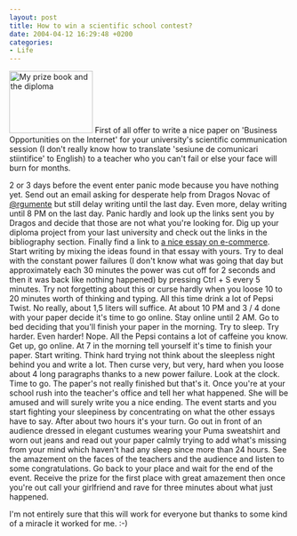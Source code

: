 ```yaml
---
layout: post
title: How to win a scientific school contest?
date: 2004-04-12 16:29:48 +0200
categories:
- Life
---
```

<img alt="My prize book and the diploma" src="http://www.rusiczki.net/blog/blogpics/manager_contra_curentului_diploma.jpg" width="150" height="112" border="0" class="postimage" /> First of all offer to write a nice paper on 'Business Opportunities on the Internet' for your university's scientific communication session (I don't really know how to translate 'sesiune de comunicari stiintifice' to English) to a teacher who you can't fail or else your face will burn for months.

2 or 3 days before the event enter panic mode because you have nothing yet. Send out an email asking for desperate help from Dragos Novac of <a href="http://www.argumente.ro">@rgumente</a> but still delay writing until the last day. Even more, delay writing until 8 PM on the last day. Panic hardly and look up the links sent you by Dragos and decide that those are not what you're looking for. Dig up your diploma project from your last university and check out the links in the bibliography section. Finally find a link to <a href="http://www.philosophe.com/commerce/ecommerce.html">a nice essay on e-commerce</a>. Start writing by mixing the ideas found in that essay with yours. Try to deal with the constant power failures (I don't know what was going that day but approximately each 30 minutes the power was cut off for 2 seconds and then it was back like nothing happened) by pressing Ctrl + S every 5 minutes. Try not forgetting about this or curse hardly when you loose 10 to 20 minutes worth of thinking and typing. All this time drink a lot of Pepsi Twist. No really, about 1,5 liters will suffice. At about 10 PM and 3 / 4 done with your paper decide it's time to go online. Stay online until 2 AM. Go to bed deciding that you'll finish your paper in the morning. Try to sleep. Try harder. Even harder! Nope. All the Pepsi contains a lot of caffeine you know. Get up, go online. At 7 in the morning tell yourself it's time to finish your paper. Start writing. Think hard trying not think about the sleepless night behind you and write a lot. Then curse very, but very, hard when you loose about 4 long paragraphs thanks to a new power failure. Look at the clock. Time to go. The paper's not really finished but that's it. Once you're at your school rush into the teacher's office and tell her what happened. She will be amused and will surely write you a nice ending. The event starts and you start fighting your sleepiness by concentrating on what the other essays have to say. After about two hours it's your turn. Go out in front of an audience dressed in elegant custumes wearing your Puma sweatshirt and worn out jeans and read out your paper calmly trying to add what's missing from your mind which haven't had any sleep since more than 24 hours. See the amazement on the faces of the teachers and the audience and listen to some congratulations. Go back to your place and wait for the end of the event. Receive the prize for the first place with great amazement then once you're out call your girlfriend and rave for three minutes about what just happened.

I'm not entirely sure that this will work for everyone but thanks to some kind of a miracle it worked for me. :-)

